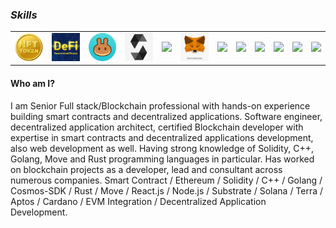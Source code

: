 ### **_Skills_**
<table>
  <tr>
      <td><img src="https://github.com/kroim/profile/blob/master/icons/icon_nft.png?raw=true" width="200"></td>
      <td><img src="https://github.com/kroim/profile/blob/master/icons/icon_defi.png?raw=true" width="200"></td>
      <td><img src="https://github.com/kroim/profile/blob/master/icons/icon_pancake.png?raw=true" width="200"></td>
      <td><img src="https://github.com/kroim/profile/blob/master/icons/icon_solidity.png?raw=true" width="200"></td>
      <td><img src="https://media-thumbs.golden.com/CuShN9NjixqxThETcunHOGjdXU8=/100x100/smart/golden-storage-production.s3.amazonaws.com%2Ftopic_images%2F08d9121e60874b51aebce6a831d1b9ef.png" width="200"></td>
      <td><img src="https://github.com/kroim/profile/blob/master/icons/icon_metamask.png?raw=true" width="200"></td>
      <td><img src="https://tradingplatforms.com/wp-content/uploads/2021/11/solana_logo.png" width="200"></td>
      <td><img src="https://icodrops.com/wp-content/uploads/2022/03/Aptos_logo-150x150.png" width="200"></td>
      <td><img src="https://upload.wikimedia.org/wikipedia/commons/thumb/d/d5/Rust_programming_language_black_logo.svg/106px-Rust_programming_language_black_logo.svg.png" width="200"></td>
      <td><img src="https://cdn.iconscout.com/icon/free/png-128/node-1174925.png" width="200"></td>
      <td><img src="https://cdn.iconscout.com/icon/free/png-128/react-1175109.png" width="200"></td>
      <td><img src="https://cdn.iconscout.com/icon/free/png-128/vue-282497.png" width="200"></td>
  </tr>  
</table>

#### Who am I?

I am Senior Full stack/Blockchain professional with hands-on experience building smart contracts and decentralized applications.
Software engineer, decentralized application architect, certified Blockchain developer with expertise in smart contracts and decentralized applications development, also web development as well. Having strong knowledge of Solidity, C++, Golang, Move and Rust programming languages in particular. Has worked on blockchain projects as a developer, lead and consultant across numerous companies.
Smart Contract / Ethereum / Solidity / C++ / Golang / Cosmos-SDK / Rust / Move / React.js / Node.js / 
Substrate / Solana / Terra / Aptos / Cardano / EVM Integration / Decentralized Application Development.
